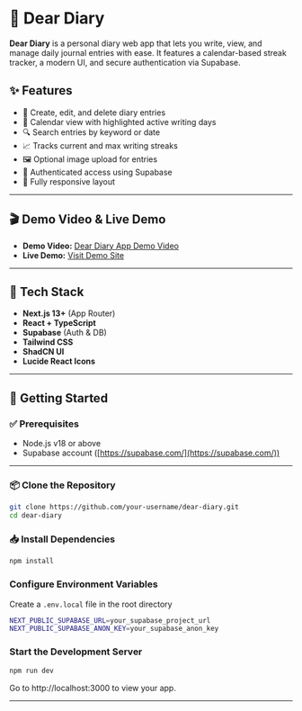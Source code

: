 # 📔 Dear Diary

**Dear Diary** is a personal diary web app that lets you write, view, and manage daily journal entries with ease. It features a calendar-based streak tracker, a modern UI, and secure authentication via Supabase.

## ✨ Features

- 📝 Create, edit, and delete diary entries
- 📅 Calendar view with highlighted active writing days
- 🔍 Search entries by keyword or date
- 📈 Tracks current and max writing streaks
- 🖼️ Optional image upload for entries
- 🔐 Authenticated access using Supabase
- 📱 Fully responsive layout

---
## 🎬 Demo Video & Live Demo

- **Demo Video:** [Dear Diary App Demo Video](https://drive.google.com/file/d/1z6X9U_q-sFF7_OICyM4wNmS43-A66mpo/view?usp=sharing)
- **Live Demo:** [Visit Demo Site](https://dear-diary-1523.vercel.app/)
---
## 🔧 Tech Stack

- **Next.js 13+** (App Router)
- **React + TypeScript**
- **Supabase** (Auth & DB)
- **Tailwind CSS**
- **ShadCN UI**
- **Lucide React Icons**

---

## 🚀 Getting Started

### ✅ Prerequisites

- Node.js v18 or above
- Supabase account ([https://supabase.com/](https://supabase.com/))

---

### 📦 Clone the Repository

```bash
git clone https://github.com/your-username/dear-diary.git
cd dear-diary
```

### 📥 Install Dependencies

```bash
npm install
```

### Configure Environment Variables
Create a `.env.local` file in the root directory

```bash
NEXT_PUBLIC_SUPABASE_URL=your_supabase_project_url
NEXT_PUBLIC_SUPABASE_ANON_KEY=your_supabase_anon_key
```

### Start the Development Server
```bash
npm run dev
```
Go to http://localhost:3000 to view your app.

---

